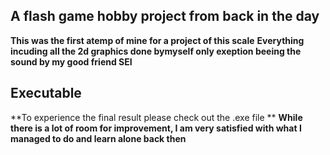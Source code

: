 ## A flash game hobby project from back in the day
**This was the first atemp of mine for a project of this scale**
**Everything incuding all the 2d graphics done bymyself only exeption beeing the sound by my good friend SEI**

## Executable
**To experience the final result please check out the .exe file **
**While there is a lot of room for improvement, I am very satisfied with what I managed to do and learn alone back then**